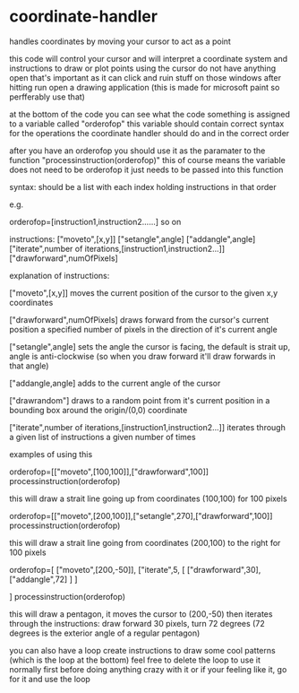 # coordinate-handler
handles coordinates by moving your cursor to act as a point

this code will control your cursor and will interpret a coordinate system and instructions to draw or plot points using the cursor
do not have anything open that's important as it can click and ruin stuff on those windows
after hitting run open a drawing application (this is made for microsoft paint so perfferably use that)

at the bottom of the code you can see what the code something is assigned to a variable called "orderofop"
this variable should contain correct syntax for the operations the coordinate handler should do and in the correct order

after you have an orderofop you should use it as the paramater to the function "processinstruction(orderofop)"
this of course means the variable does not need to be orderofop it just needs to be passed into this function

syntax:
should be a list with each index holding instructions in that order

e.g.

orderofop=[instruction1,instruction2......] so on

instructions:
["moveto",[x,y]]
["setangle",angle]
["addangle",angle]
["iterate",number of iterations,[instruction1,instruction2...]]
["drawforward",numOfPixels]

explanation of instructions:

["moveto",[x,y]]
moves the current position of the cursor to the given x,y coordinates

["drawforward",numOfPixels]
draws forward from the cursor's current position a specified number of pixels in the direction of it's current angle

["setangle",angle]
sets the angle the cursor is facing, the default is strait up, angle is anti-clockwise (so when you draw forward it'll draw forwards in that angle)

["addangle,angle]
adds to the current angle of the cursor

["drawrandom"]
draws to a random point from it's current position in a bounding box around the origin/(0,0) coordinate

["iterate",number of iterations,[instruction1,instruction2...]]
iterates through a given list of instructions a given number of times



examples of using this

orderofop=[["moveto",[100,100]],["drawforward",100]]
processinstruction(orderofop)

this will draw a strait line going up from coordinates (100,100) for 100 pixels

orderofop=[["moveto",[200,100]],["setangle",270],["drawforward",100]]
processinstruction(orderofop)

this will draw a strait line going from coordinates (200,100) to the right for 100 pixels

orderofop=[
["moveto",[200,-50]],
["iterate",5,
  [
    ["drawforward",30],
    ["addangle",72]
  ]
]

]
processinstruction(orderofop)

this will draw a pentagon, it moves the cursor to (200,-50) then iterates through the instructions: draw forward 30 pixels, turn 72 degrees (72 degrees is the exterior angle of a regular pentagon)






you can also have a loop create instructions to draw some cool patterns (which is the loop at the bottom)
feel free to delete the loop to use it normally first before doing anything crazy with it or if your feeling like it, go for it and use the loop
